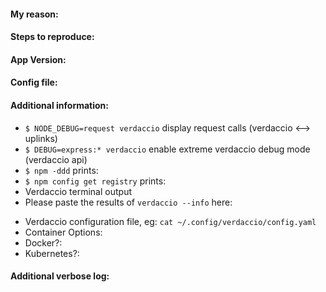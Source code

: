 <!--
First of all, please read this section

https://github.com/verdaccio/verdaccio/blob/master/CONTRIBUTING.md#reporting-a-bug

Some advices before file an issue
  * Give a brief explanation of the issue, suggestion or feature to request.
  * If the issue is a question, provide as much information you have available.
  * How can I do in order to reproduce it? What environment?
  * Define which version the issue happens and whether previous version the behaviour is correct.
  * Provide your config file is really helpful. Please be aware to hide sensisive data (passwords, server IP, etc) before post.
-->

#### My reason:
#### Steps to reproduce:
#### App Version:
#### Config file:
#### Additional information:

 - `$ NODE_DEBUG=request verdaccio` display request calls (verdaccio <--> uplinks)
 - `$ DEBUG=express:* verdaccio` enable extreme verdaccio debug mode (verdaccio api)
 - `$ npm -ddd` prints:
 - `$ npm config get registry` prints:
 - Verdaccio terminal output
 - Please paste the results of `verdaccio --info` here:

 <!-- Local environment information -->
 
 - Verdaccio configuration file, eg: `cat ~/.config/verdaccio/config.yaml`
  - Container Options:
   - Docker?:
   - Kubernetes?:

#### Additional verbose log:

